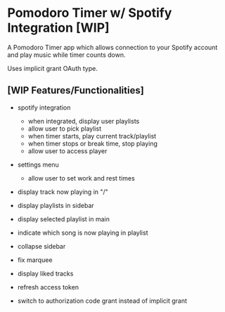 # Pomodoro Timer w/ Spotify Integration [WIP]

A Pomodoro Timer app which allows connection to your Spotify account and play music while timer counts down.

Uses implicit grant OAuth type.

## [WIP Features/Functionalities]
- spotify integration
	- when integrated, display user playlists
	- allow user to pick playlist
	- when timer starts, play current track/playlist
	- when timer stops or break time, stop playing
	- allow user to access player

- settings menu
	- allow user to set work and rest times

- display track now playing in "/"

- display playlists in sidebar
- display selected playlist in main
- indicate which song is now playing in playlist

- collapse sidebar

- fix marquee
- display liked tracks
- refresh access token
- switch to authorization code grant instead of implicit grant